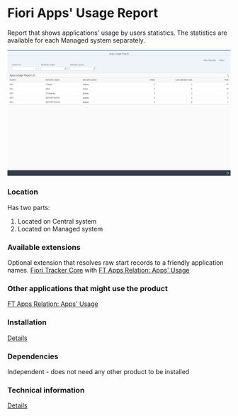 # Fiori Apps' Usage Report

Report that shows applications' usage by users statistics. The statistics are available for each Managed system separately.

![](res/fa.png)

### Location
Has two parts:
1. Located on Central system
2. Located on Managed system

### Available extensions
Optional extension that resolves raw start records to a friendly application names.
[Fiori Tracker Core](ft-core.md) with [FT Apps Relation: Apps' Usage](ft-apps-rel-appsusage.md)

### Other applications that might use the product
[FT Apps Relation: Apps' Usage](ft-apps-rel-appsusage.md) 

### Installation
[Details](/inst/fa.md)

### Dependencies
Independent - does not need any other product to be installed

### Technical information
[Details](/tech/fa.md)

